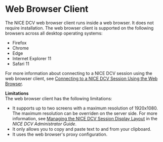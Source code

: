 # Web Browser Client<a name="client-web"></a>

The NICE DCV web browser client runs inside a web browser\. It does not require installation\. The web browser client is supported on the following browsers across all desktop operating systems:
+ Firefox
+ Chrome
+ Edge
+ Internet Explorer 11
+ Safari 11

For more information about connecting to a NICE DCV session using the web browser client, see [Connecting to a NICE DCV Session Using the Web Browser](using-connecting-browser-connect.md)\.

**Limitations**  
The web browser client has the following limitations:
+ It supports up to two screens with a maximum resolution of 1920x1080\. The maximum resolution can be overriden on the server side\. For more information, see [Managing the NICE DCV Session Display Layout](https://docs.aws.amazon.com/dcv/latest/adminguide/managing-session-display.html) in the *NICE DCV Administrator Guide*\.
+ It only allows you to copy and paste text to and from your clipboard\.
+ It uses the web browser's proxy configuration\.